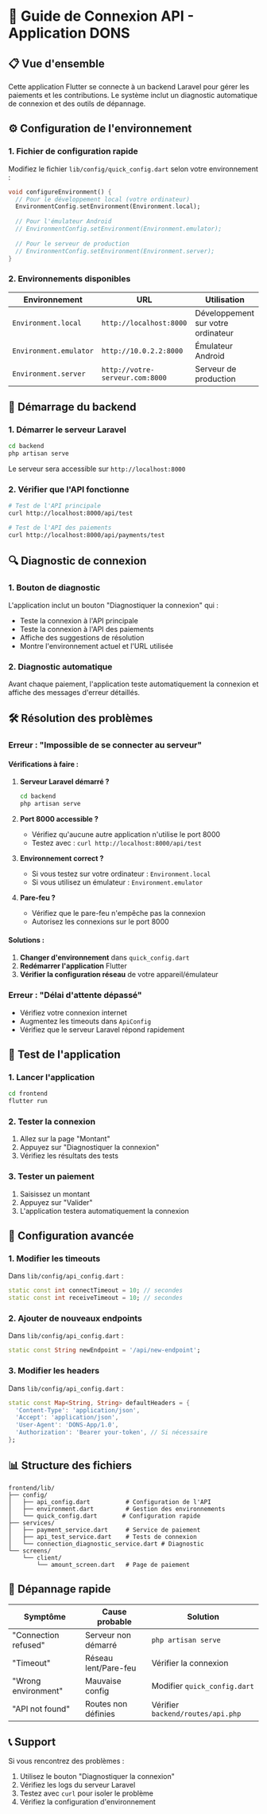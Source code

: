 # 🔌 Guide de Connexion API - Application DONS

## 📋 **Vue d'ensemble**

Cette application Flutter se connecte à un backend Laravel pour gérer les paiements et les contributions. Le système inclut un diagnostic automatique de connexion et des outils de dépannage.

## ⚙️ **Configuration de l'environnement**

### **1. Fichier de configuration rapide**
Modifiez le fichier `lib/config/quick_config.dart` selon votre environnement :

```dart
void configureEnvironment() {
  // Pour le développement local (votre ordinateur)
  EnvironmentConfig.setEnvironment(Environment.local);
  
  // Pour l'émulateur Android
  // EnvironmentConfig.setEnvironment(Environment.emulator);
  
  // Pour le serveur de production
  // EnvironmentConfig.setEnvironment(Environment.server);
}
```

### **2. Environnements disponibles**

| Environnement | URL | Utilisation |
|---------------|-----|-------------|
| `Environment.local` | `http://localhost:8000` | Développement sur votre ordinateur |
| `Environment.emulator` | `http://10.0.2.2:8000` | Émulateur Android |
| `Environment.server` | `http://votre-serveur.com:8000` | Serveur de production |

## 🚀 **Démarrage du backend**

### **1. Démarrer le serveur Laravel**
```bash
cd backend
php artisan serve
```

Le serveur sera accessible sur `http://localhost:8000`

### **2. Vérifier que l'API fonctionne**
```bash
# Test de l'API principale
curl http://localhost:8000/api/test

# Test de l'API des paiements
curl http://localhost:8000/api/payments/test
```

## 🔍 **Diagnostic de connexion**

### **1. Bouton de diagnostic**
L'application inclut un bouton "Diagnostiquer la connexion" qui :
- Teste la connexion à l'API principale
- Teste la connexion à l'API des paiements
- Affiche des suggestions de résolution
- Montre l'environnement actuel et l'URL utilisée

### **2. Diagnostic automatique**
Avant chaque paiement, l'application teste automatiquement la connexion et affiche des messages d'erreur détaillés.

## 🛠️ **Résolution des problèmes**

### **Erreur : "Impossible de se connecter au serveur"**

#### **Vérifications à faire :**

1. **Serveur Laravel démarré ?**
   ```bash
   cd backend
   php artisan serve
   ```

2. **Port 8000 accessible ?**
   - Vérifiez qu'aucune autre application n'utilise le port 8000
   - Testez avec : `curl http://localhost:8000/api/test`

3. **Environnement correct ?**
   - Si vous testez sur votre ordinateur : `Environment.local`
   - Si vous utilisez un émulateur : `Environment.emulator`

4. **Pare-feu ?**
   - Vérifiez que le pare-feu n'empêche pas la connexion
   - Autorisez les connexions sur le port 8000

#### **Solutions :**

1. **Changer d'environnement** dans `quick_config.dart`
2. **Redémarrer l'application** Flutter
3. **Vérifier la configuration réseau** de votre appareil/émulateur

### **Erreur : "Délai d'attente dépassé"**

- Vérifiez votre connexion internet
- Augmentez les timeouts dans `ApiConfig`
- Vérifiez que le serveur Laravel répond rapidement

## 📱 **Test de l'application**

### **1. Lancer l'application**
```bash
cd frontend
flutter run
```

### **2. Tester la connexion**
1. Allez sur la page "Montant"
2. Appuyez sur "Diagnostiquer la connexion"
3. Vérifiez les résultats des tests

### **3. Tester un paiement**
1. Saisissez un montant
2. Appuyez sur "Valider"
3. L'application testera automatiquement la connexion

## 🔧 **Configuration avancée**

### **1. Modifier les timeouts**
Dans `lib/config/api_config.dart` :
```dart
static const int connectTimeout = 10; // secondes
static const int receiveTimeout = 10; // secondes
```

### **2. Ajouter de nouveaux endpoints**
Dans `lib/config/api_config.dart` :
```dart
static const String newEndpoint = '/api/new-endpoint';
```

### **3. Modifier les headers**
Dans `lib/config/api_config.dart` :
```dart
static const Map<String, String> defaultHeaders = {
  'Content-Type': 'application/json',
  'Accept': 'application/json',
  'User-Agent': 'DONS-App/1.0',
  'Authorization': 'Bearer your-token', // Si nécessaire
};
```

## 📊 **Structure des fichiers**

```
frontend/lib/
├── config/
│   ├── api_config.dart          # Configuration de l'API
│   ├── environment.dart         # Gestion des environnements
│   └── quick_config.dart       # Configuration rapide
├── services/
│   ├── payment_service.dart     # Service de paiement
│   ├── api_test_service.dart    # Tests de connexion
│   └── connection_diagnostic_service.dart # Diagnostic
└── screens/
    └── client/
        └── amount_screen.dart   # Page de paiement
```

## 🚨 **Dépannage rapide**

| Symptôme | Cause probable | Solution |
|----------|----------------|----------|
| "Connection refused" | Serveur non démarré | `php artisan serve` |
| "Timeout" | Réseau lent/Pare-feu | Vérifier la connexion |
| "Wrong environment" | Mauvaise config | Modifier `quick_config.dart` |
| "API not found" | Routes non définies | Vérifier `backend/routes/api.php` |

## 📞 **Support**

Si vous rencontrez des problèmes :
1. Utilisez le bouton "Diagnostiquer la connexion"
2. Vérifiez les logs du serveur Laravel
3. Testez avec `curl` pour isoler le problème
4. Vérifiez la configuration d'environnement 